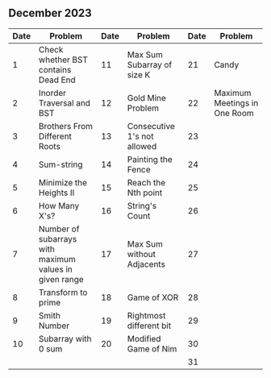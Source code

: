 ## December 2023

| Date | Problem                                                | Date | Problem                     | Date | Problem                      |
| ---- | ------------------------------------------------------ | ---- | --------------------------- | ---- | ---------------------------- |
| 1    | Check whether BST contains Dead End                    | 11   | Max Sum Subarray of size K  | 21   | Candy                        |
| 2    | Inorder Traversal and BST                              | 12   | Gold Mine Problem           | 22   | Maximum Meetings in One Room |
| 3    | Brothers From Different Roots                          | 13   | Consecutive 1's not allowed | 23   |                              |
| 4    | Sum-string                                             | 14   | Painting the Fence          | 24   |                              |
| 5    | Minimize the Heights II                                | 15   | Reach the Nth point         | 25   |                              |
| 6    | How Many X's?                                          | 16   | String's Count              | 26   |                              |
| 7    | Number of subarrays with maximum values in given range | 17   | Max Sum without Adjacents   | 27   |                              |
| 8    | Transform to prime                                     | 18   | Game of XOR                 | 28   |                              |
| 9    | Smith Number                                           | 19   | Rightmost different bit     | 29   |                              |
| 10   | Subarray with 0 sum                                    | 20   | Modified Game of Nim        | 30   |                              |
|      |                                                        |      |                             | 31   |                              |

